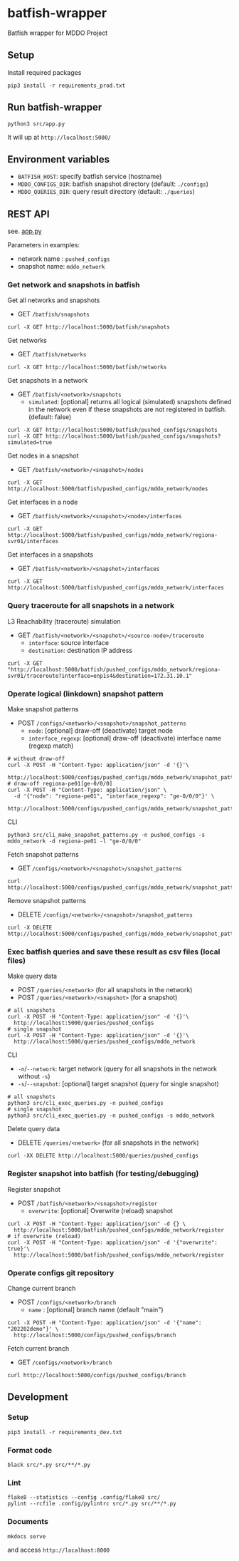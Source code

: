 # batfish-wrapper

Batfish wrapper for MDDO Project

## Setup

Install required packages

```shell
pip3 install -r requirements_prod.txt
```

## Run batfish-wrapper

```shell
python3 src/app.py
```

It will up at `http://localhost:5000/`

## Environment variables

* `BATFISH_HOST`: specify batfish service (hostname)
* `MDDO_CONFIGS_DIR`: batfish snapshot directory (default: `./configs`)
* `MDDO_QUERIES_DIR`: query result directory (default: `./queries`)

## REST API

see. [app.py](./src/app.py)

Parameters in examples:
* network name : `pushed_configs`
* snapshot name: `mddo_network`

### Get network and snapshots in batfish

Get all networks and snapshots
* GET `/batfish/snapshots`

```shell
curl -X GET http://localhost:5000/batfish/snapshots
```

Get networks
* GET `/batfish/networks`

```shell
curl -X GET http://localhost:5000/batfish/networks
```

Get snapshots in a network
* GET `/batfish/<network>/snapshots`
  * `simulated`: [optional] returns all logical (simulated) snapshots defined in the network
    even if these snapshots are not registered in batfish. (default: false)

```shell
curl -X GET http://localhost:5000/batfish/pushed_configs/snapshots
curl -X GET http://localhost:5000/batfish/pushed_configs/snapshots?simulated=true
```

Get nodes in a snapshot
* GET `/batfish/<network>/<snapshot>/nodes`

```shell
curl -X GET http://localhost:5000/batfish/pushed_configs/mddo_network/nodes
```

Get interfaces in a node
* GET `/batfish/<network>/<snapshot>/<node>/interfaces`

```shell
curl -X GET http://localhost:5000/batfish/pushed_configs/mddo_network/regiona-svr01/interfaces
```

Get interfaces in a snapshots
* GET `/batfish/<network>/<snapshot>/interfaces`

```shell
curl -X GET http://localhost:5000/batfish/pushed_configs/mddo_network/interfaces
```

### Query traceroute for all snapshots in a network

L3 Reachability (traceroute) simulation
* GET `/batfish/<network>/<snapshot>/<source-node>/traceroute`
  * `interface`: source interface
  * `destination`: destination IP address

```shell
curl -X GET "http://localhost:5000/batfish/pushed_configs/mddo_network/regiona-svr01/traceroute?interface=enp1s4&destination=172.31.10.1"
```

### Operate logical (linkdown) snapshot pattern

Make snapshot patterns
* POST `/configs/<network>/<snapshot>/snapshot_patterns`
  * `node`: [optional] draw-off (deactivate) target node
  * `interface_regexp`: [optional] draw-off (deactivate) interface name (regexp match)

```shell
# without draw-off
curl -X POST -H "Content-Type: application/json" -d '{}'\
  http://localhost:5000/configs/pushed_configs/mddo_network/snapshot_patterns
# draw-off regiona-pe01[ge-0/0/0]
curl -X POST -H "Content-Type: application/json" \
  -d '{"node": "regiona-pe01", "interface_regexp": "ge-0/0/0"}' \
  http://localhost:5000/configs/pushed_configs/mddo_network/snapshot_patterns
```

CLI
```shell
python3 src/cli_make_snapshot_patterns.py -n pushed_configs -s mddo_network -d regiona-pe01 -l "ge-0/0/0"
```

Fetch snapshot patterns
* GET `/configs/<network>/<snapshot>/snapshot_patterns`

```shell
curl http://localhost:5000/configs/pushed_configs/mddo_network/snapshot_patterns
```

Remove snapshot patterns
* DELETE `/configs/<network>/<snapshot>/snapshot_patterns`

```shell
curl -X DELETE http://localhost:5000/configs/pushed_configs/mddo_network/snapshot_patterns
```

### Exec batfish queries and save these result as csv files (local files)

Make query data
* POST `/queries/<network>` (for all snapshots in the network)
* POST `/queries/<network>/<snapshot>` (for a snapshot)

```shell
# all snapshots
curl -X POST -H "Content-Type: application/json" -d '{}'\
  http://localhost:5000/queries/pushed_configs
# single snapshot
curl -X POST -H "Content-Type: application/json" -d '{}'\
  http://localhost:5000/queries/pushed_configs/mddo_network
```

CLI
* `-n`/`--network`: target network (query for all snapshots in the network without `-s`)
* `-s`/`--snapshot`: [optional] target snapshot (query for single snapshot)

```shell
# all snapshots
python3 src/cli_exec_queries.py -n pushed_configs
# single snapshot
python3 src/cli_exec_queries.py -n pushed_configs -s mddo_network
```

Delete query data
* DELETE `/queries/<network>` (for all snapshots in the network)

```shell
curl -XX DELETE http://localhost:5000/queries/pushed_configs
```

### Register snapshot into batfish (for testing/debugging)

Register snapshot
* POST `/batfish/<network>/<snapshot>/register`
  * `overwrite`: [optional] Overwrite (reload) snapshot

```shell
curl -X POST -H "Content-Type: application/json" -d {} \
  http://localhost:5000/batfish/pushed_configs/mddo_network/register
# if overwrite (reload)
curl -X POST -H "Content-Type: application/json" -d '{"overwrite": true}'\
  http://localhost:5000/batfish/pushed_configs/mddo_network/register
```

### Operate configs git repository

Change current branch
* POST `/configs/<network>/branch`
  * `name` : [optional] branch name (default "main")

```shell
curl -X POST -H "Content-Type: application/json" -d '{"name": "202202demo"}' \
  http://localhost:5000/configs/pushed_configs/branch
```

Fetch current branch
* GET `/configs/<network>/branch`

```shell
curl http://localhost:5000/configs/pushed_configs/branch
```

## Development

### Setup

```shell
pip3 install -r requirements_dev.txt
```

### Format code

```shell
black src/*.py src/**/*.py
```

### Lint

```shell
flake8 --statistics --config .config/flake8 src/
pylint --rcfile .config/pylintrc src/*.py src/**/*.py
```

### Documents

```shell
mkdocs serve
```
and access `http://localhost:8000`
